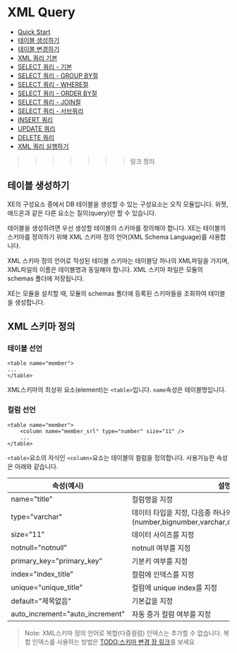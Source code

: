 # XML Query

<!-- index start -->

- [Quick Start](/XML_Query)
- [테이블 생성하기](/XML_Query/01_create_schema/)
- [테이블 변경하기](/XML_Query/02_alter_schema/)
- [XML 쿼리 기본](/XML_Query/03_xml_query/)
- [SELECT 쿼리 - 기본](/XML_Query/04_select_query_basic/)
- [SELECT 쿼리 - GROUP BY절](/XML_Query/05_select_query_with_groupby/)
- [SELECT 쿼리 - WHERE절](/XML_Query/06_select_query_with_where/)
- [SELECT 쿼리 - ORDER BY절](/XML_Query/07_select_query_with_navigation/)
- [SELECT 쿼리 - JOIN절](/XML_Query/08_select_query_with_join/)
- [SELECT 쿼리 - 서브쿼리](/XML_Query/09_select_query_with_subquery/)
- [INSERT 쿼리](/XML_Query/10_insert_query/)
- [UPDATE 쿼리](/XML_Query/11_update_query/)
- [DELETE 쿼리](/XML_Query/12_delete_query/)
- [XML 쿼리 실행하기](/XML_Query/13_execute_query/)
>>>>>>> 링크 정리

<!-- index end -->

## 테이블 생성하기

XE의 구성요소 중에서 DB 테이블을 생성할 수 있는 구성요소는 오직 모듈입니다. 위젯, 애드온과 같은 다른 요소는 질의(query)만 할 수 있습니다.

테이블을 생성하려면 우선 생성할 테이블의 스키마를 정의해야 합니다. XE는 테이블의 스키마를 정의하기 위해 XML 스키마 정의 언어(XML Schema Language)를 사용합니다. 

XML 스키마 정의 언어로 작성된 테이블 스키마는 테이블당 하나의 XML파일을 가지며, XML파일의 이름은 테이블명과 동일해야 합니다. XML 스키마 파일은 모듈의 schemas 폴더에 저장됩니다.

XE는 모듈을 설치할 때, 모듈의 schemas 폴더에 등록된 스키마들을 조회하여 테이블을 생성합니다.

## XML 스키마 정의


### 테이블 선언

```
<table name="member">
...
</table>
```

XML스키마의 최상위 요소(element)는 `<table>`입니다. `name`속성은 테이블명입니다.

### 컬럼 선언

```
<table name="member">
	<column name="member_srl" type="number" size="11" />
	...
</table>
```

`<table>`요소의 자식인 `<column>`요소는 테이블의 컬럼을 정의합니다. 사용가능한 속성은 아래와 같습니다.

속성(예시)  | 설명
------------- | -------------
name="title" | 컬럼명을 지정
type="varchar" | 데이터 타입을 지정, 다음중 하나의 값을 가집니다. <br>(number,bignumber,varchar,char,text,bigtext,date,float)
size="11" | 데이터 사이즈를 지정
notnull="notnull" | notnull 여부를 지정
primary_key="primary_key" | 기본키 여부를 지정
index="index_title" | 컬럼에 인덱스를 지정
unique="unique_title" | 컬럼에 unique index를 지정
default="제목없음" | 기본값을 지정
auto_increment="auto_increment" | 자동 증가 컬럼 여부를 지정

> Note: XML스키마 정의 언어로 복합(다중컬럼) 인덱스는 추가할 수 없습니다. 복합 인덱스를 사용하는 방법은 [TODO:스키마 변경 장 링크]()를 보세요

